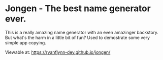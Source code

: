 # Jongen - The best name generator ever.

This is a really amazing name generator with an even amazinger backstory. But what's the harm in a little bit of fun? Used to demostrate some very simple app copying.

Viewable at: https://ryanflynn-dev.github.io/jongen/

